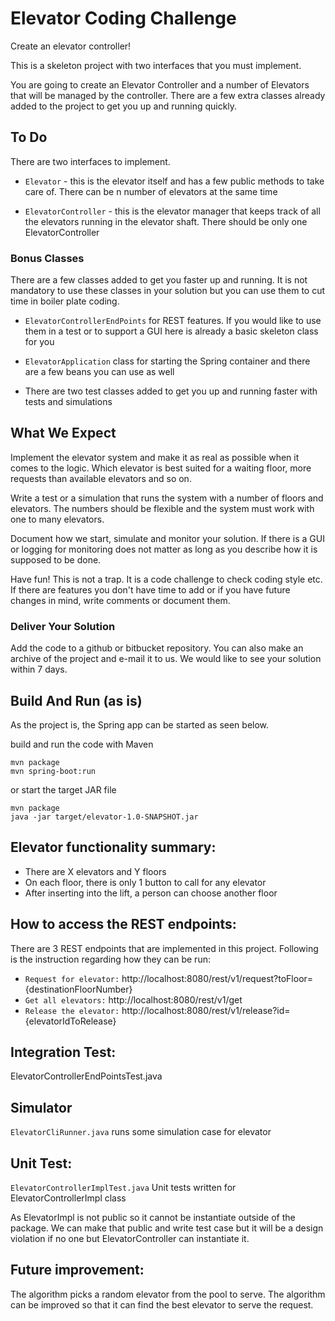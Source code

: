 # Elevator Coding Challenge

Create an elevator controller!

This is a skeleton project with two interfaces that you must implement.

You are going to create an Elevator Controller and a number of Elevators that will be managed by the controller. There are a few extra classes already added to the project to get you up and running quickly.

## To Do

There are two interfaces to implement.

 * `Elevator` - this is the elevator itself and has a few public methods to take care of. There can be n number of elevators at the same time

 * `ElevatorController` - this is the elevator manager that keeps track of all the elevators running in the elevator shaft. There should be only one ElevatorController

### Bonus Classes

There are a few classes added to get you faster up and running. It is not mandatory to use these classes in your solution but you can use them to cut time in boiler plate coding.

 * `ElevatorControllerEndPoints` for REST features. If you would like to use them in a test or to support a GUI here is already a basic skeleton class for you

 * `ElevatorApplication` class for starting the Spring container and there are a few beans you can use as well

 * There are two test classes added to get you up and running faster with tests and simulations

## What We Expect

Implement the elevator system and make it as real as possible when it comes to the logic. Which elevator is best suited for a waiting floor, more requests than available elevators and so on.

Write a test or a simulation that runs the system with a number of floors and elevators. The numbers should be flexible and the system must work with one to many elevators.

Document how we start, simulate and monitor your solution. If there is a GUI or logging for monitoring does not matter as long as you describe how it is supposed to be done.

Have fun! This is not a trap. It is a code challenge to check coding style etc. If there are features you don't have time to add or if you have future changes in mind, write comments or document them.

### Deliver Your Solution

Add the code to a github or bitbucket repository. You can also make an archive of the project and e-mail it to us. We would like to see your solution within 7 days.
 
## Build And Run (as is)

As the project is, the Spring app can be started as seen below.

build and run the code with Maven

    mvn package
    mvn spring-boot:run

or start the target JAR file 

    mvn package
    java -jar target/elevator-1.0-SNAPSHOT.jar

## Elevator functionality summary:

 * There are X elevators and Y floors
 * On each floor, there is only 1 button to call for any elevator
 * After inserting into the lift, a person can choose another floor      
    
## How to access the REST endpoints:
There are 3 REST endpoints that are implemented in this project. Following is the instruction regarding how they can be run:

 * `Request for elevator:` http://localhost:8080/rest/v1/request?toFloor={destinationFloorNumber}
 * `Get all elevators:` http://localhost:8080/rest/v1/get
 * `Release the elevator:`  http://localhost:8080/rest/v1/release?id={elevatorIdToRelease}
 
## Integration Test:  
ElevatorControllerEndPointsTest.java     

## Simulator
`ElevatorCliRunner.java` runs some simulation case for elevator

## Unit Test:
`ElevatorControllerImplTest.java` Unit tests written for ElevatorControllerImpl class

As ElevatorImpl is not public so it cannot be instantiate outside of the package. We can make that public and write test case but it will be a design violation if no one but ElevatorController can instantiate it.

## Future improvement:

The algorithm picks a random elevator from the pool to serve. The algorithm can be improved so that it can find the best elevator to serve the request. 